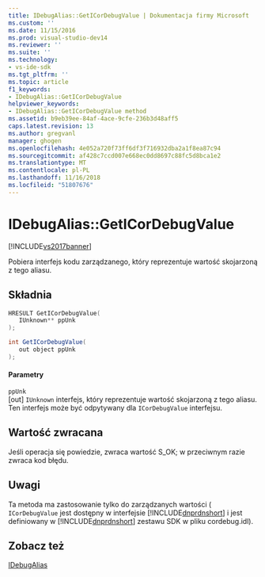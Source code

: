 ```yaml
---
title: IDebugAlias::GetICorDebugValue | Dokumentacja firmy Microsoft
ms.custom: ''
ms.date: 11/15/2016
ms.prod: visual-studio-dev14
ms.reviewer: ''
ms.suite: ''
ms.technology:
- vs-ide-sdk
ms.tgt_pltfrm: ''
ms.topic: article
f1_keywords:
- IDebugAlias::GetICorDebugValue
helpviewer_keywords:
- IDebugAlias::GetICorDebugValue method
ms.assetid: b9eb39ee-84af-4ace-9cfe-236b3d48aff5
caps.latest.revision: 13
ms.author: gregvanl
manager: ghogen
ms.openlocfilehash: 4e052a720f73ff6df3f716932dba2a1f8ea87c94
ms.sourcegitcommit: af428c7ccd007e668ec0dd8697c88fc5d8bca1e2
ms.translationtype: MT
ms.contentlocale: pl-PL
ms.lasthandoff: 11/16/2018
ms.locfileid: "51807676"
---
```

# <a name="idebugaliasgeticordebugvalue"></a>IDebugAlias::GetICorDebugValue
[!INCLUDE[vs2017banner](../../../includes/vs2017banner.md)]

Pobiera interfejs kodu zarządzanego, który reprezentuje wartość skojarzoną z tego aliasu.  
  
## <a name="syntax"></a>Składnia  
  
```cpp  
HRESULT GetICorDebugValue(  
   IUnknown** ppUnk  
);  
```  
  
```csharp  
int GetICorDebugValue(  
   out object ppUnk  
);  
```  
  
#### <a name="parameters"></a>Parametry  
 `ppUnk`  
 [out] `IUnknown` interfejs, który reprezentuje wartość skojarzoną z tego aliasu. Ten interfejs może być odpytywany dla `ICorDebugValue` interfejsu.  
  
## <a name="return-value"></a>Wartość zwracana  
 Jeśli operacja się powiedzie, zwraca wartość S_OK; w przeciwnym razie zwraca kod błędu.  
  
## <a name="remarks"></a>Uwagi  
 Ta metoda ma zastosowanie tylko do zarządzanych wartości ( `ICorDebugValue` jest dostępny w interfejsie [!INCLUDE[dnprdnshort](../../../includes/dnprdnshort-md.md)] i jest definiowany w [!INCLUDE[dnprdnshort](../../../includes/dnprdnshort-md.md)] zestawu SDK w pliku cordebug.idl).  
  
## <a name="see-also"></a>Zobacz też  
 [IDebugAlias](../../../extensibility/debugger/reference/idebugalias.md)


